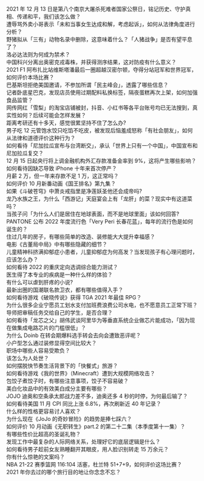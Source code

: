 2021 年 12 月 13 日是第八个南京大屠杀死难者国家公祭日，铭记历史、守护真相、传递和平，我们该怎么做？  
遭辱骂外卖小哥表示「未和当事女生达成和解，考虑起诉」，如何从法律角度进行分析？  
野猪拟从「三有」动物名录中删除，这意味着什么？「人猪战争」是否有望平息了？  
洛必达法则为何成为禁术？  
中国科兴分离出奥密克戎毒株，并获得测序结果，这对防疫有什么意义？  
2021 F1 阿布扎比站维斯塔潘最后一圈超越汉密尔顿，夺得分站冠军和世界冠军，如何评价本场比赛？  
巴基斯坦拒绝美国邀请，不参加所谓「民主峰会」，透露了哪些信息？  
记者卧底星巴克，发现店员使用过期配料私换标签，隔夜蛋糕再次上架，如何加强食品监管？  
网传网红「雪梨」的淘宝店铺被封，抖音、小红书等各平台账号均已无法搜到，真实性如何？后续可能会怎样发展？  
距离考研还有十多天，感觉很累坚持不住了怎么办?  
男子吃 12 元管饱水饺只吃馅不吃皮，被发现后恼羞成怒称「有社会朋友」，如何从法律和道德评价这种行为？  
如何看待「尼加拉瓜宣布与台湾断交」，承认「世界上只有一个中国」，中国宣布和尼加拉瓜复交？  
12 月 15 日起央行将上调金融机构外汇存款准备金率到 9%，这将产生哪些影响？  
如何看待因缺芯导致 iPhone 十年来首次停产？  
月薪  2 万，但一年来存款不足 1 万，这正常吗？  
如何评价 10 月新番动画《国王排名》第九集？  
如果《斗破苍穹》中萧炎戒指里是净莲妖圣他还会成帝吗?  
龙乃水族之王，为什么「西游记」天庭宴会上有「龙肝」的菜？现实中有这道菜吗？  
当孩子问「为什么人们是居住在地球表面，而不是地球里面」该如何回答?  
PANTONE 公布 2022 年度流行色「Very Peri 长春花蓝」，每年的流行色是如何诞生的？  
住过几年的房子，有哪些简单的改造、装修能大大提升幸福感？  
电影《古董局中局》中有哪些隐藏的细节？  
儿童精神科挤满抑郁症小患者，儿童抑郁症为何高发？当发现孩子有心理问题时，应该怎么办？  
如何看待 2022 的重庆定向选调综合能力测试？  
医生得了本专业的疾病是一种什么样的体验？  
有什么可以虐到肝疼的小说?  
最新出圈的国潮联名款卫衣，都有哪些值得入手？  
如何看待游戏《破晓传说》获得 TGA 2021 年最佳 RPG？  
为什么很多企业宁愿员工划水支付加班费浪费公司水电，也不愿意员工正常下班？  
导师把审稿任务交给自己的学生，是否合理？  
如何看待「龙芯之父」胡伟武谈阿里华为等垂直系统企业做芯片能成功，「因为现在做集成电路芯片的门槛很低」？  
为什么 Doinb 在转会期爆料选手转会去向会遭致恶评呢？  
小户型怎么通过装修显得空间比较大？  
职场中哪些人容易受欺负？  
该怎么为人处世？  
如何摆脱快节奏生活背景下的「快餐式」旅游？  
如何看待游戏《我的世界》（Minecraft）遭到大规模网络攻击？  
包饺子煮饺子时，有哪些注意事项，饺子不容易破？  
美白化妆品中的有效美白成分主要有哪些？  
JOJO 迪奥和空条承太郎战力差不多，迪奥还多 4 秒的时停，为何最后输了？  
如何看待美国 11 月 CPI 同比上涨 6.8%，再次刷新近 40 年记录？  
什么样的性格更容易讨人喜欢？  
为什么现在《JoJo 的奇妙冒险》的趋势是捧七踩六？  
如何评价 10 月动画《无职转生》part.2 的第二十二集（本季度第十一集）？  
有哪些性价比超高的圣诞礼物？  
发现工作中最复杂的人际网络关系，处理好它的底层逻辑是什么？  
如何看待男子趁前女友熟睡翻开其眼皮，用人脸识别转走 15 万余元？  
你有什么惊艳的文案吗？  
NBA 21-22 赛季篮网 116:104 活塞，杜兰特 51+7+9，如何评价这场比赛？  
2021 年你去过的哪个旅行目的地让你念念不忘？  

